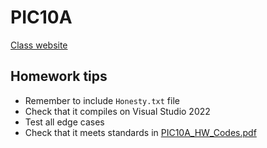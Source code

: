# PIC10A
[Class website](https://www.math.ucla.edu/~mikel/teaching/pic10a/)

## Homework tips
* Remember to include `Honesty.txt` file
* Check that it compiles on Visual Studio 2022
* Test all edge cases
* Check that it meets standards in [PIC10A_HW_Codes.pdf](https://bruinlearn.ucla.edu/courses/96722/files/7003153?module_item_id=4086847)
